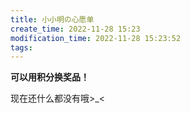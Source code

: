```yaml
---
title: 小小明の心愿单
create_time: 2022-11-28 15:23
modification_time: 2022-11-28 15:23:52
tags:
---
```

<strong> 可以用积分换奖品！</strong>

<p>现在还什么都没有哦>_<</p>